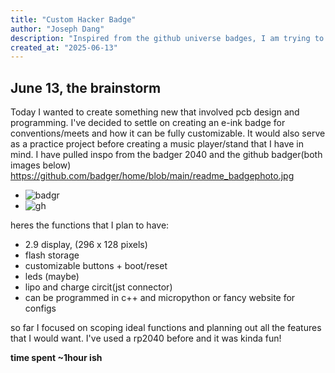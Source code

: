 ```yaml
---
title: "Custom Hacker Badge"
author: "Joseph Dang"
description: "Inspired from the github universe badges, I am trying to create a custom hardware badge that features a custom pcb, e ink display, and bluetooth/nfc support!"
created_at: "2025-06-13"
---
```




## June 13, the brainstorm

Today I wanted to create something new that involved pcb design and programming. I've decided to settle on creating an e-ink badge for conventions/meets and how it can be fully customizable. It would also serve as a practice project before creating a music player/stand that I have in mind. I have pulled inspo from the badger 2040 and the github badger(both images below)  
https://github.com/badger/home/blob/main/readme_badgephoto.jpg
- ![badgr](https://github.com/badger/home/blob/main/readme_badgephoto.jpg) 
- ![gh](https://github.com/user-attachments/assets/b6a36ba9-a2c5-442e-8761-30f299360121)

heres the functions that I plan to have:
- 2.9 display, (296 x 128 pixels)
- flash storage 
- customizable buttons + boot/reset
- leds (maybe)
- lipo and charge circit(jst connector)
- can be programmed in c++ and micropython or fancy website for configs

so far I focused on scoping ideal functions and planning out all the features that I would want. I've used a rp2040 before and it was kinda fun!

**time spent ~1hour ish**
